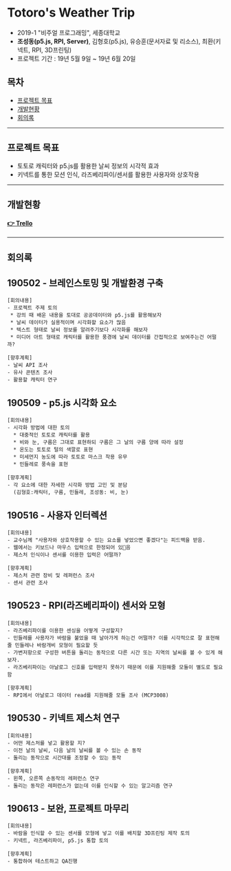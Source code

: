 # Totoro's Weather Trip
- 2019-1 "비주얼 프로그래밍", 세종대학교
- **조성동(p5.js, RPI, Server)**, 김형호(p5.js), 유승훈(문서자료 및 리소스), 최환(키넥트, RPI, 3D프린팅)
- 프로젝트 기간 : 19년 5월 9일 ~ 19년 6월 20일


## 목차
- [프로젝트 목표](#프로젝트-목표)
- [개발현황](#개발현황)
- [회의록](#회의록)

---

## 프로젝트 목표

* 토토로 캐릭터와 p5.js를 활용한 날씨 정보의 시각적 효과
* 키넥트를 통한 모션 인식, 라즈베리파이/센서를 활용한 사용자와 상호작용

---

## 개발현황
#### [👉 Trello](https://trello.com/b/iE9JH2v1)

---

## 회의록

## 190502 - 브레인스토밍 및 개발환경 구축
```
[회의내용]
- 프로젝트 주제 토의
 * 강의 때 배운 내용을 토대로 공공데이터와 p5.js를 활용해보자
 * 날씨 데이터가 실용적이며 시각화할 요소가 많음
 * 텍스트 형태로 날씨 정보를 알려주기보다 시각화를 해보자
 * 미디어 아트 형태로 캐릭터를 활용한 풍경에 날씨 데이터를 간접적으로 보여주는건 어떨까?

[향후계획]
- 날씨 API 조사
- 유사 콘텐츠 조사
- 활용할 캐릭터 연구
```

## 190509 - p5.js 시각화 요소
```
[회의내용]
- 시각화 방법에 대한 토의
  * 대중적인 토토로 캐릭터를 활용
  * 비와 눈, 구름은 그대로 표현하되 구름은 그 날의 구름 양에 따라 설정
  * 온도는 토토로 털의 색깔로 표현
  * 미세먼지 농도에 따라 토토로 마스크 착용 유무
  * 민들레로 풍속을 표현

[향후계획]
- 각 요소에 대한 자세한 시각화 방법 고민 및 분담
  (김형호:캐릭터, 구름, 민들레, 조성동: 비, 눈)

```

## 190516 - 사용자 인터렉션
```
[회의내용]
- 교수님께 "사용자와 상호작용할 수 있는 요소를 넣었으면 좋겠다"는 피드백을 받음.
- 웹에서는 키보드나 마우스 입력으로 한정되어 있음
- 제스처 인식이나 센서를 이용한 입력은 어떨까?

[향후계획]
- 제스처 관련 장비 및 레퍼런스 조사
- 센서 관련 조사

```

## 190523 - RPI(라즈베리파이) 센서와 모형
```
[회의내용]
- 라즈베리파이를 이용한 센싱을 어떻게 구성할지?
- 민들레를 사용자가 바람을 불었을 때 날아가게 하는건 어떨까? 이를 시각적으로 잘 표현해줄 민들레나 바람개비 모형이 필요할 듯
- 가변저항으로 구성한 버튼을 돌리는 동작으로 다른 시간 또는 지역의 날씨를 볼 수 있게 해보자.
- 라즈베리파이는 아날로그 신호를 입력받지 못하기 때문에 이를 지원해줄 모듈이 별도로 필요함

[향후계획]
- RPI에서 아날로그 데이터 read를 지원해줄 모듈 조사 (MCP3008)
```

## 190530 - 키넥트 제스처 연구
```
[회의내용]
- 어떤 제스처를 넣고 활용할 지?
- 이전 날의 날씨, 다음 날의 날씨를 볼 수 있는 손 동작
- 돌리는 동작으로 시간대를 조정할 수 있는 동작

[향후계획]
- 왼쪽, 오른쪽 손동작의 레퍼런스 연구
- 돌리는 동작은 레퍼런스가 없는데 이를 인식할 수 있는 알고리즘 연구

```

## 190613 - 보완, 프로젝트 마무리
```
[회의내용]
- 바람을 인식할 수 있는 센서를 모형에 넣고 이를 배치할 3D프린팅 제작 토의
- 키넥트, 라즈베리파이, p5.js 통합 토의

[향후계획]
- 통합하여 테스트하고 QA진행
```
